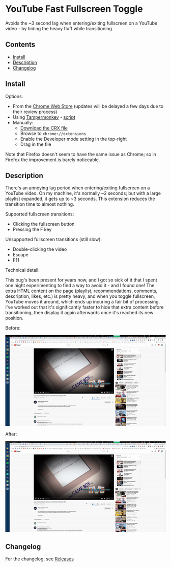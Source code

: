 # YouTube Fast Fullscreen Toggle

Avoids the ~3 second lag when entering/exiting fullscreen on a YouTube video - by hiding the heavy fluff while transitioning

## Contents

<!-- MarkdownTOC autolink=true -->

- [Install](#install)
- [Description](#description)
- [Changelog](#changelog)

<!-- /MarkdownTOC -->

## Install

Options:

- From the [Chrome Web Store](https://chrome.google.com/webstore/detail/dggbkbndbcaknaeobfieifmdcncmpaba) (updates will be delayed a few days due to their review process)
- Using [Tampermonkey](https://chrome.google.com/webstore/detail/tampermonkey/dhdgffkkebhmkfjojejmpbldmpobfkfo) - [script](extension/contentScript.js)
- Manually:
  + [Download the CRX file](https://github.com/ZimbiX/youtube-fast-fullscreen-toggle/releases/download/v2.3.0/youtube-fast-fullscreen-toggle-v2.3.0.crx)
  + Browse to `chrome://extensions`
  + Enable the Developer mode setting in the top-right
  + Drag in the file

Note that Firefox doesn't seem to have the same issue as Chrome; so in Firefox the improvement is barely noticeable.

## Description

There's an annoying lag period when entering/exiting fullscreen on a YouTube video. On my machine, it's normally ~2 seconds; but with a large playlist expanded, it gets up to ~3 seconds. This extension reduces the transition time to almost nothing.

Supported fullscreen transitions:

- Clicking the fullscreen button
- Pressing the F key

Unsupported fullscreen transitions (still slow):

- Double-clicking the video
- Escape
- F11

Technical detail:

This bug's been present for years now, and I got so sick of it that I spent one night experimenting to find a way to avoid it - and I found one! The extra HTML content on the page (playlist, recommendations, comments, description, likes, etc.) is pretty heavy, and when you toggle fullscreen, YouTube moves it around, which ends up incuring a fair bit of processing. I've worked out that it's significantly faster to hide that extra content before transitioning, then display it again afterwards once it's reached its new position.

Before:

![before](demo/before.gif)

After:

![after](demo/after.gif)

## Changelog

For the changelog, see [Releases](https://github.com/ZimbiX/youtube-fast-fullscreen-toggle/releases)
